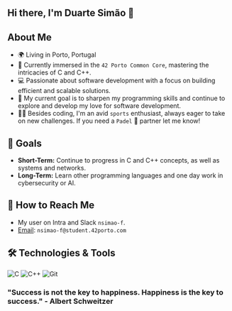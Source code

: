 ## Hi there, I'm Duarte Simão 👋

## About Me
- 🌍 Living in Porto, Portugal
- 📘 Currently immersed in the `42 Porto Common Core`, mastering the intricacies of C and C++.
- 💻 Passionate about software development with a focus on building efficient and scalable solutions.
- 🤖 My current goal is to sharpen my programming skills and continue to explore and develop my love for software development.
- 🏋️‍♀️ Besides coding, I'm an avid `sports` enthusiast, always eager to take on new challenges. If you need a `Padel` 🎾 partner let me know!

## 🎯 Goals
- **Short-Term:** Continue to progress in C and C++ concepts, as well as systems and networks.
- **Long-Term:** Learn other programming languages and one day work in cybersecurity or AI.

## 📧 How to Reach Me
-  My user on Intra and Slack `nsimao-f`.
- [Email](mailto:nsimao-f@student.42porto.com): `nsimao-f@student.42porto.com`

## 🛠️ Technologies & Tools
![C](https://img.shields.io/badge/C-A8B9CC?style=for-the-badge&logo=c&logoColor=white)  ![C++](https://img.shields.io/badge/C++-00599C?style=for-the-badge&logo=cplusplus&logoColor=white)  ![Git](https://img.shields.io/badge/Git-F05032?style=for-the-badge&logo=git&logoColor=white)

### "Success is not the key to happiness. Happiness is the key to success." - Albert Schweitzer
